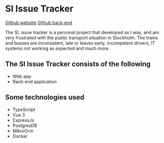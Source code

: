 # Sl Issue Tracker

[Github website](https://github.com/eddie-englund/sl-issue-tracker-website)
[Github back-end](https://github.com/eddie-englund/sl-issue-tracker)

The SL issue tracker is a personal project that developed as I was, and am very frustrated with the public transport situation in Stockholm.
The trains and busses are inconsistent, late or leaves early, incompetent drivers, IT systems not working as expected and much more.

## The Sl Issue Tracker consists of the following

- Web app
- Back-end application

## Some technologies used

- TypeScript
- Vue 3
- ExpressJs
- PostgresDB
- MikroOrm
- Docker
